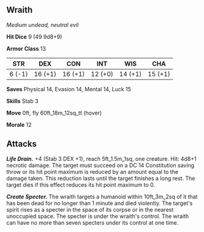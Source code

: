 ## Wraith

*Medium undead, neutral evil*

**Hit Dice** 9 (49 9d8+9)

**Armor Class** 13

| STR     | DEX     | CON     | INT     | WIS     | CHA     |
|---------|---------|---------|---------|---------|---------|
|  6 (-1) | 16 (+1) | 16 (+1) | 12 (+0) | 14 (+1) | 15 (+1) |

**Saves** Physical 14, Evasion 14, Mental 14, Luck 15

**Skills** Stab 3

**Move** 0ft, fly 60ft\_18m\_12sq\_tt (hover)

**Morale** 12

## Attacks

***Life Drain.*** +4 (Stab 3 DEX +1), reach 5ft\_1.5m\_1sq, one creature. Hit: 4d8+1 necrotic damage. The target must succeed on a DC 14 Constitution saving throw or its hit point maximum is reduced by an amount equal to the damage taken. This reduction lasts until the target finishes a long rest. The target dies if this effect reduces its hit point maximum to 0.

***Create Specter.*** The wraith targets a humanoid within 10ft\_3m\_2sq of it that has been dead for no longer than 1 minute and died violently. The target's spirit rises as a specter in the space of its corpse or in the nearest unoccupied space. The specter is under the wraith's control. The wraith can have no more than seven specters under its control at one time.

